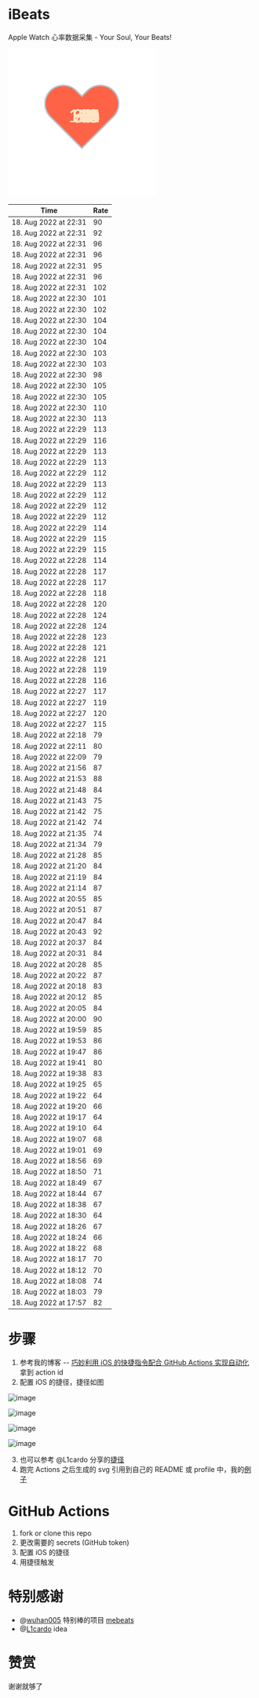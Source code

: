 # iBeats
Apple Watch 心率数据采集 - Your Soul, Your Beats!

![](./files/heart.svg)

<!--START_SECTION:my_heart_rate-->
| Time | Rate | 
 | ---- | ---- | 
| 18. Aug 2022 at 22:31 | 90 |
| 18. Aug 2022 at 22:31 | 92 |
| 18. Aug 2022 at 22:31 | 96 |
| 18. Aug 2022 at 22:31 | 96 |
| 18. Aug 2022 at 22:31 | 95 |
| 18. Aug 2022 at 22:31 | 96 |
| 18. Aug 2022 at 22:31 | 102 |
| 18. Aug 2022 at 22:30 | 101 |
| 18. Aug 2022 at 22:30 | 102 |
| 18. Aug 2022 at 22:30 | 104 |
| 18. Aug 2022 at 22:30 | 104 |
| 18. Aug 2022 at 22:30 | 104 |
| 18. Aug 2022 at 22:30 | 103 |
| 18. Aug 2022 at 22:30 | 103 |
| 18. Aug 2022 at 22:30 | 98 |
| 18. Aug 2022 at 22:30 | 105 |
| 18. Aug 2022 at 22:30 | 105 |
| 18. Aug 2022 at 22:30 | 110 |
| 18. Aug 2022 at 22:30 | 113 |
| 18. Aug 2022 at 22:29 | 113 |
| 18. Aug 2022 at 22:29 | 116 |
| 18. Aug 2022 at 22:29 | 113 |
| 18. Aug 2022 at 22:29 | 113 |
| 18. Aug 2022 at 22:29 | 112 |
| 18. Aug 2022 at 22:29 | 113 |
| 18. Aug 2022 at 22:29 | 112 |
| 18. Aug 2022 at 22:29 | 112 |
| 18. Aug 2022 at 22:29 | 112 |
| 18. Aug 2022 at 22:29 | 114 |
| 18. Aug 2022 at 22:29 | 115 |
| 18. Aug 2022 at 22:29 | 115 |
| 18. Aug 2022 at 22:28 | 114 |
| 18. Aug 2022 at 22:28 | 117 |
| 18. Aug 2022 at 22:28 | 117 |
| 18. Aug 2022 at 22:28 | 118 |
| 18. Aug 2022 at 22:28 | 120 |
| 18. Aug 2022 at 22:28 | 124 |
| 18. Aug 2022 at 22:28 | 124 |
| 18. Aug 2022 at 22:28 | 123 |
| 18. Aug 2022 at 22:28 | 121 |
| 18. Aug 2022 at 22:28 | 121 |
| 18. Aug 2022 at 22:28 | 119 |
| 18. Aug 2022 at 22:28 | 116 |
| 18. Aug 2022 at 22:27 | 117 |
| 18. Aug 2022 at 22:27 | 119 |
| 18. Aug 2022 at 22:27 | 120 |
| 18. Aug 2022 at 22:27 | 115 |
| 18. Aug 2022 at 22:18 | 79 |
| 18. Aug 2022 at 22:11 | 80 |
| 18. Aug 2022 at 22:09 | 79 |
| 18. Aug 2022 at 21:56 | 87 |
| 18. Aug 2022 at 21:53 | 88 |
| 18. Aug 2022 at 21:48 | 84 |
| 18. Aug 2022 at 21:43 | 75 |
| 18. Aug 2022 at 21:42 | 75 |
| 18. Aug 2022 at 21:42 | 74 |
| 18. Aug 2022 at 21:35 | 74 |
| 18. Aug 2022 at 21:34 | 79 |
| 18. Aug 2022 at 21:28 | 85 |
| 18. Aug 2022 at 21:20 | 84 |
| 18. Aug 2022 at 21:19 | 84 |
| 18. Aug 2022 at 21:14 | 87 |
| 18. Aug 2022 at 20:55 | 85 |
| 18. Aug 2022 at 20:51 | 87 |
| 18. Aug 2022 at 20:47 | 84 |
| 18. Aug 2022 at 20:43 | 92 |
| 18. Aug 2022 at 20:37 | 84 |
| 18. Aug 2022 at 20:31 | 84 |
| 18. Aug 2022 at 20:28 | 85 |
| 18. Aug 2022 at 20:22 | 87 |
| 18. Aug 2022 at 20:18 | 83 |
| 18. Aug 2022 at 20:12 | 85 |
| 18. Aug 2022 at 20:05 | 84 |
| 18. Aug 2022 at 20:00 | 90 |
| 18. Aug 2022 at 19:59 | 85 |
| 18. Aug 2022 at 19:53 | 86 |
| 18. Aug 2022 at 19:47 | 86 |
| 18. Aug 2022 at 19:41 | 80 |
| 18. Aug 2022 at 19:38 | 83 |
| 18. Aug 2022 at 19:25 | 65 |
| 18. Aug 2022 at 19:22 | 64 |
| 18. Aug 2022 at 19:20 | 66 |
| 18. Aug 2022 at 19:17 | 64 |
| 18. Aug 2022 at 19:10 | 64 |
| 18. Aug 2022 at 19:07 | 68 |
| 18. Aug 2022 at 19:01 | 69 |
| 18. Aug 2022 at 18:56 | 69 |
| 18. Aug 2022 at 18:50 | 71 |
| 18. Aug 2022 at 18:49 | 67 |
| 18. Aug 2022 at 18:44 | 67 |
| 18. Aug 2022 at 18:38 | 67 |
| 18. Aug 2022 at 18:30 | 64 |
| 18. Aug 2022 at 18:26 | 67 |
| 18. Aug 2022 at 18:24 | 66 |
| 18. Aug 2022 at 18:22 | 68 |
| 18. Aug 2022 at 18:17 | 70 |
| 18. Aug 2022 at 18:12 | 70 |
| 18. Aug 2022 at 18:08 | 74 |
| 18. Aug 2022 at 18:03 | 79 |
| 18. Aug 2022 at 17:57 | 82 |

<!--END_SECTION:my_heart_rate-->

# 步骤
1. 参考我的博客 -- [巧妙利用 iOS 的快捷指令配合 GitHub Actions 实现自动化](https://github.com/yihong0618/gitblog/issues/198) 拿到 action id
2. 配置 iOS 的捷径，捷径如图

![image](https://user-images.githubusercontent.com/15976103/122154218-0db0b480-ce97-11eb-93bb-5aec07c558dc.png)

![image](https://user-images.githubusercontent.com/15976103/122154236-186b4980-ce97-11eb-8e4b-70551a0391ae.png)

![image](https://user-images.githubusercontent.com/15976103/122154268-2d47dd00-ce97-11eb-902e-3acf292265a9.png)

![image](https://user-images.githubusercontent.com/15976103/122174055-fa144680-ceb4-11eb-9be2-3eb83cd516f7.png)

3. 也可以参考 @L1cardo 分享的[捷径](https://www.icloud.com/shortcuts/6ab6047b459c41ad822ad6b94b1c03d4)
4. 跑完 Actions 之后生成的 svg 引用到自己的 README 或 profile 中，我的[例子](https://github.com/yihong0618) 

# GitHub Actions

1. fork or clone this repo
2. 更改需要的 secrets (GitHub token)
3. 配置 iOS 的捷径
4. 用捷径触发

# 特别感谢
- @[wuhan005](https://github.com/wuhan005) 特别棒的项目 [mebeats](https://github.com/wuhan005/mebeats)
- @[L1cardo](https://github.com/L1cardo) idea

# 赞赏
谢谢就够了

